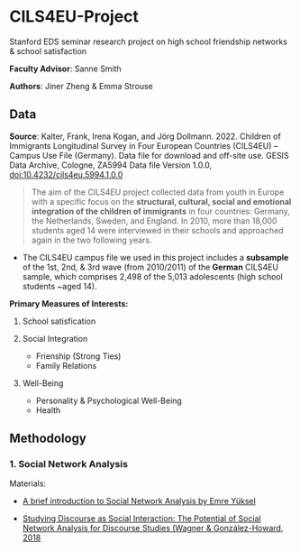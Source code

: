 # CILS4EU-Project
Stanford EDS seminar research project on high school friendship networks &amp; school satisfaction

**Faculty Advisor**: Sanne Smith

**Authors**: Jiner Zheng & Emma Strouse


## Data
**Source**: Kalter, Frank, Irena Kogan, and Jörg Dollmann. 2022. Children of Immigrants Longitudinal Survey in Four European Countries (CILS4EU) – Campus Use File (Germany). Data file for download and off-site use. GESIS Data Archive, Cologne, ZA5994 Data file Version 1.0.0, [doi:10.4232/cils4eu.5994.1.0.0](https://www.cils4.eu/index.php?option=com_content&view=article&id=134)

> The aim of the CILS4EU project collected data from youth in Europe with a specific focus on the
> **structural, cultural, social and emotional integration of the children of immigrants** in four
> countries: Germany, the Netherlands, Sweden, and England. In 2010, more than 18,000 students
> aged 14 were interviewed in their schools and approached again in the two following years.

- The CILS4EU campus file we used in this project includes a **subsample** of the 1st, 2nd, & 3rd wave (from 2010/2011) of the **German** CILS4EU sample, which comprises 2,498 of the 5,013 adolescents (high school students ~aged 14).

**Primary Measures of Interests:**
1. School satisfication
2. Social Integration
   * Frienship (Strong Ties)
   * Family Relations

3. Well-Being
   * Personality & Psychological Well-Being
   * Health


## Methodology

### 1. Social Network Analysis

Materials: 
- [A brief introduction to Social Network Analysis by Emre Yüksel](https://medium.com/@emreeyukseel/a-brief-introduction-to-social-network-analysis-2d13427f5189)

- [Studying Discourse as Social Interaction: The Potential of Social Network Analysis for Discourse Studies (Wagner & González-Howard, 2018](https://journals.sagepub.com/doi/full/10.3102/0013189X18777741)
